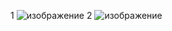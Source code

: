1
![изображение](https://github.com/ZaharBarsik/TestTask/assets/88744414/7e1431de-0076-4ddb-901b-8bb4935f0bdd)
2
![изображение](https://github.com/ZaharBarsik/TestTask/assets/88744414/014fe291-67f5-4b91-bc3e-eb1905b03675)

